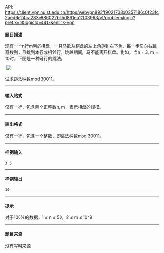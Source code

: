 API: https://client.vpn.nuist.edu.cn/https/webvpn893ff9021738b0357186c0f23fc2aed6e24ca283e886022bc5d861ea12f03963/v1/problem/logic?prefix=b&logicId=4417&enlink-vpn

#### 题目描述

现有一个n行m列的棋盘，一只马欲从棋盘的左上角跳到右下角。每一步它向右跳奇数列，且跳到本行或相邻行。跳越期间，马不能离开棋盘。例如，当n = 3, m = 10时，下图是一种可行的跳法。

 ![](../file/4417_0.jpg)

试求跳法种数mod 30011。

---

#### 输入格式

仅有一行，包含两个正整数n, m，表示棋盘的规模。

---

#### 输出格式

仅有一行，包含一个整数，即跳法种数mod 30011。

---

#### 样例输入
```
3 5
```

---

#### 样例输出
```
10

```

---

#### 提示

对于100%的数据，1 ≤ n ≤ 50，2 ≤ m ≤ 10^9

---

#### 题目来源

没有写明来源